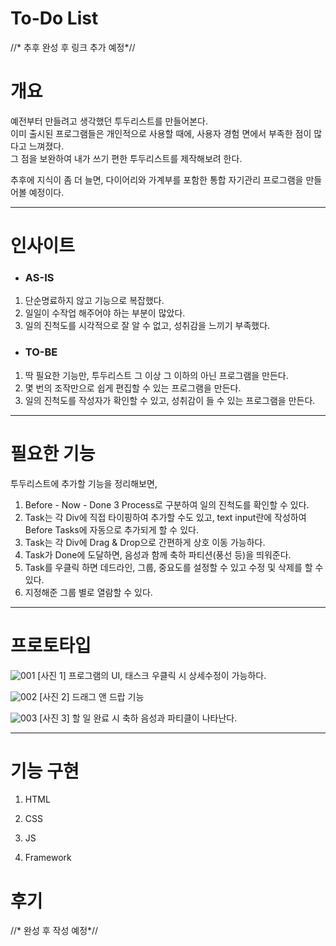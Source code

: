 # To-Do List
//* 추후 완성 후 링크 추가 예정*// 

# 개요
예전부터 만들려고 생각했던 투두리스트를 만들어본다.   
이미 출시된 프로그램들은 개인적으로 사용할 때에, 사용자 경험 면에서 부족한 점이 많다고 느껴졌다.   
그 점을 보완하여 내가 쓰기 편한 투두리스트를 제작해보려 한다.   
   
추후에 지식이 좀 더 늘면, 다이어리와 가계부를 포함한 통합 자기관리 프로그램을 만들어볼 예정이다.
   
* * *
# 인사이트
* ### AS-IS
1. 단순명료하지 않고 기능으로 복잡했다.
2. 일일이 수작업 해주어야 하는 부분이 많았다.
3. 일의 진척도를 시각적으로 잘 알 수 없고, 성취감을 느끼기 부족했다.   
   
* ### TO-BE
1. 딱 필요한 기능만, 투두리스트 그 이상 그 이하의 아닌 프로그램을 만든다.
2. 몇 번의 조작만으로 쉽게 편집할 수 있는 프로그램을 만든다.
3. 일의 진척도를 작성자가 확인할 수 있고, 성취감이 들 수 있는 프로그램을 만든다.
   
* * *
# 필요한 기능
투두리스트에 추가할 기능을 정리해보면,
1. Before - Now - Done 3 Process로 구분하여 일의 진척도를 확인할 수 있다.
2. Task는 각 Div에 직접 타이핑하여 추가할 수도 있고, text input란에 작성하여 Before Tasks에 자동으로 추가되게 할 수 있다.
3. Task는 각 Div에 Drag & Drop으로 간편하게 상호 이동 가능하다.
4. Task가 Done에 도달하면, 음성과 함께 축하 파티션(풍선 등)을 띄워준다.
5. Task를 우클릭 하면 데드라인, 그룹, 중요도를 설정할 수 있고 수정 및 삭제를 할 수 있다.
6. 지정해준 그룹 별로 열람할 수 있다.   
   
* * *
# 프로토타입
![001](https://user-images.githubusercontent.com/86288426/161016022-91c3f80e-6287-4e1c-a5b0-8d3463ecd5d3.png)
[사진 1] 프로그램의 UI, 태스크 우클릭 시 상세수정이 가능하다.   
   
![002](https://user-images.githubusercontent.com/86288426/161016195-222ced0e-0360-4b0b-b97a-967341a26961.png)
[사진 2] 드래그 앤 드랍 기능   
   
![003](https://user-images.githubusercontent.com/86288426/161016326-cadcf04d-6043-4b2f-a860-c3c07e507b6c.png)
[사진 3] 할 일 완료 시 축하 음성과 파티클이 나타난다.   
   
* * *
# 기능 구현
1. HTML

2. CSS

3. JS

4. Framework

# 후기
//* 완성 후 작성 예정*//
